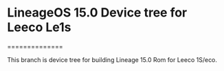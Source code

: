 # LineageOS 15.0 Device tree for Leeco Le1s
==============

This branch is device tree for building Lineage 15.0 Rom for Leeco 1S/eco.
